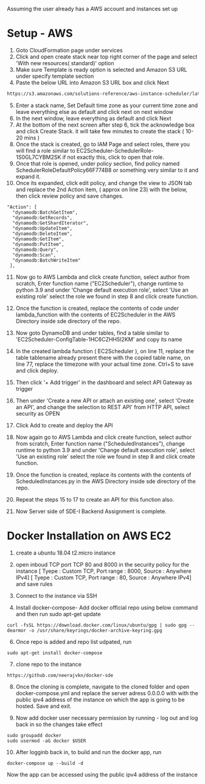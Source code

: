Assuming the user already has a AWS account and instances set up
# Setup - AWS

1. Goto CloudFormation page under services
2. Click and open create stack near top right corner of the page and select 'With new resources( standard)' option
3. Make sure Template is ready option is selected and Amazon S3 URL under specify template section
4. Paste the below URL into Amazon S3 URL box and click Next
```bash
https://s3.amazonaws.com/solutions-reference/aws-instance-scheduler/latest/aws-instance-scheduler.template
```
5. Enter a stack name, Set Default time zone as your current time zone and leave everything else as default and click next on next window
6. In the next window, leave everything as default and click Next
7. At the bottom of the next screen after step 6, tick the acknowledge box and click Create Stack. it will take few minutes to create the stack ( 10-20 mins )
8. Once the stack is created, go to IAM Page and select roles, there you will find a role similar to EC2Scheduler-SchedulerRole-1S0GL7CYBM2SK if not exactly this, click to open that role.
9. Once that role is opened, under policy section, find policy named SchedulerRoleDefaultPolicy66F774B8 or something very similar to it and expand it.
10. Once its expanded, click edit policy, and change the view to JSON tab and replace the 2nd Action item, ( approx on line 23) with the below, then click review policy and save changes.
```
"Action": [
  "dynamodb:BatchGetItem",
  "dynamodb:GetRecords",
  "dynamodb:GetShardIterator",
  "dynamodb:UpdateItem",
  "dynamodb:DeleteItem",
  "dynamodb:GetItem",
  "dynamodb:PutItem",
  "dynamodb:Query",
  "dynamodb:Scan",
  "dynamodb:BatchWriteItem"
 ],
```
11. Now go to AWS Lambda and click create function, select author from scratch, Enter function name ("EC2Scheduler"), change runtime to python 3.9 and under 'Change default execution role', select 'Use an existing role' select the role we found in step 8 and click create function.
12. Once the function is created, replace the contents of code under lambda_function with the contents of EC2Scheduler in the AWS Directory inside sde directory of the repo. 
13. Now goto DynamoDB and under tables, find a table similar to 'EC2Scheduler-ConfigTable-1HC6CZHH5I2KM' and copy its name
14. In the created lambda function ( EC2Scheduler ), on line 11,  replace the table tablename already present there with the copied table name, on line 77, replace the timezone with your actual time zone. Ctrl+S to save and click deploy.
15. Then click '+ Add trigger' in the dashboard and select API Gateway as trigger
16. Then under 'Create a new API or attach an existing one', select 'Create an API', and change the selection to REST API' from HTTP API, select security as OPEN
17. Click Add to create and deploy the API

18. Now again go to AWS Lambda and click create function, select author from scratch, Enter function name ("ScheduledInstances"), change runtime to python 3.9 and under 'Change default execution role', select 'Use an existing role' select the role we found in step 8 and click create function.
19. Once the function is created, replace its contents with the contents of ScheduledInstances.py in the AWS Directory inside sde directory of the repo.
20. Repeat the steps 15 to 17 to create an API for this function also.
21. Now Server side of SDE-I Backend Assignment is complete.


# Docker Installation on AWS EC2
1. create a ubuntu 18.04 t2.micro instance

2. open inboud TCP port TCP 80 and 8000 in the security policy for the instance
[ Tyepe : Custom TCP, Port range : 8000, Source : Anywhere IPv4]
[ Tyepe : Custom TCP, Port range : 80, Source : Anywhere IPv4]
and save rules

4. Connect to the instance via SSH

5. Install docker-compose- 
 Add docker official repo using below command and then run sudo apt-get update
```
curl -fsSL https://download.docker.com/linux/ubuntu/gpg | sudo gpg --dearmor -o /usr/share/keyrings/docker-archive-keyring.gpg
```
6. Once repo is added and repo list udpated, run
```
sudo apt-get install docker-compose
```

7. clone repo to the instance
```
https://github.com/neerajvkn/docker-sde
```
8. Once the cloning is complete, navigate to the cloned folder and open docker-compose.yml and replace the server adress 0.0.0.0 with with the public ipv4 address of the instance on which the app is going to be hosted. Save and exit.

9. Now add docker user necessary permission by running - log out and log back in so the changes take effect

```
sudo groupadd docker
sudo usermod -aG docker $USER
```
10. After logginb back in, to build and run the docker app, run 
```
docker-compose up --build -d
```

Now the app can be accessed using the public ipv4 address of the instance
